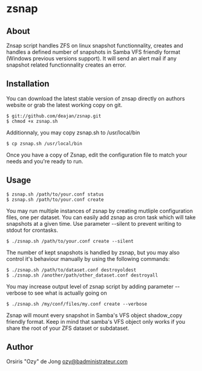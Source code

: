 zsnap
=====

## About

Znsap script handles ZFS on linux snapshot functionnality, creates and handles a defined number of snapshots in Samba VFS friendly format (Windows previous versions support).
It will send an alert mail if any snapshot related functionnality creates an error.

## Installation

You can download the latest stable version of znsap directly on authors website or grab the latest working copy on git.

    $ git://github.com/deajan/zsnap.git
    $ chmod +x zsnap.sh

Additionnaly, you may copy zsnap.sh to /usr/local/bin

    $ cp zsnap.sh /usr/local/bin
    
Once you have a copy of Zsnap, edit the configuration file to match your needs and you're ready to run.

## Usage

    $ zsnap.sh /path/to/your.conf status
    $ zsnap.sh /path/to/your.conf create

You may run multiple instances of zsnap by creating mutliple configuration files, one per dataset.
You can easily add zsnap as cron task which will take snapshots at a given time. Use parameter --silent to prevent writing to stdout for crontasks.

    $ ./zsnap.sh /path/to/your.conf create --silent

The number of kept snapshots is handled by zsnap, but you may also control it's behaviour manually by using the following commands:

    $ ./zsnap.sh /path/to/dataset.conf destroyoldest
    $ ./zsnap.sh /another/path/other_dataset.conf destroyall

You may increase output level of zsnap script by adding parameter --verbose to see what is actually going on

    $ ./zsnap.sh /my/conf/files/my.conf create --verbose

Zsnap will mount every snapshot in Samba's VFS object shadow_copy friendly format. Keep in mind that samba's VFS object only works if you share the root of your ZFS dataset or subdataset.


## Author

Orsiris "Ozy" de Jong
ozy@badministrateur.com

